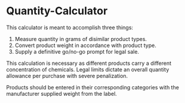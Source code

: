 # Quantity-Calculator
This calculator is meant to accomplish three things:
1. Measure quantity in grams of disimilar product types.
2. Convert product weight in accordance with product type.
3. Supply a definitive go/no-go prompt for legal sale.

This calculation is necessary as different products carry a different concentration of chemicals.
Legal limits dictate an overall quantity allowance per purchase with severe penalization.

Products should be entered in their corresponding categories with the manufacturer supplied weight from the label.
